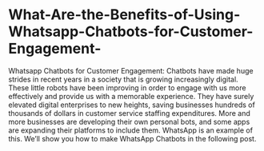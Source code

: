 # What-Are-the-Benefits-of-Using-Whatsapp-Chatbots-for-Customer-Engagement-
Whatsapp Chatbots for Customer Engagement: Chatbots have made huge strides in recent years in a society that is growing increasingly digital. These little robots have been improving in order to engage with us more effectively and provide us with a memorable experience.  They have surely elevated digital enterprises to new heights, saving businesses hundreds of thousands of dollars in customer service staffing expenditures.  More and more businesses are developing their own personal bots, and some apps are expanding their platforms to include them. WhatsApp is an example of this. We’ll show you how to make WhatsApp Chatbots in the following post. 

